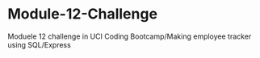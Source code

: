 # Module-12-Challenge
Moduele 12 challenge in UCI Coding Bootcamp/Making employee tracker using SQL/Express
